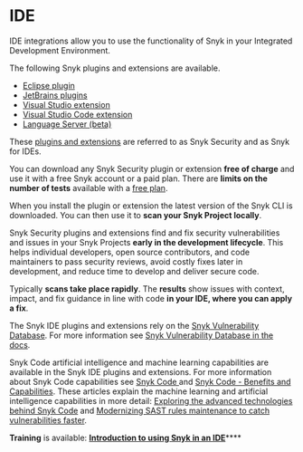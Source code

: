 # IDE

IDE integrations allow you to use the functionality of Snyk in your Integrated Development Environment.

The following Snyk plugins and extensions are available.

* [Eclipse plugin](eclipse-plugin/)
* [JetBrains plugins](jetbrains-plugins/)
* [Visual Studio extension](visual-studio-extension/)
* [Visual Studio Code extension](visual-studio-code-extension/)
* [Language Server (beta)](language-server.md)

These [plugins and extensions](https://snyk.io/ide-plugins/) are referred to as Snyk Security and as Snyk for IDEs.

You can download any Snyk Security plugin or extension **free of charge** and use it with a free Snyk account or a paid plan. There are **limits on the number of tests** available with a [free plan](https://snyk.io/plans/).

When you install the plugin or extension the latest version of the Snyk CLI is downloaded. You can then use it to **scan your Snyk Project locally**.

Snyk Security plugins and extensions find and fix security vulnerabilities and issues in your Snyk Projects **early in the development lifecycle**. This helps individual developers, open source contributors, and code maintainers to pass security reviews, avoid costly fixes later in development, and reduce time to develop and deliver secure code.

Typically **scans take place rapidly**. The **results** show issues with context, impact, and fix guidance in line with code **in your IDE, where you can apply a fix**.

The Snyk IDE plugins and extensions rely on the [Snyk Vulnerability Database](https://security.snyk.io/). For more information see [Snyk Vulnerability Database in the docs](https://docs.snyk.io/introducing-snyk/snyks-core-concepts/getting-started-snyk-intel-vuln-db-access?q=snyk+vulnerability+database).

Snyk Code artificial intelligence and machine learning capabilities are available in the Snyk IDE plugins and extensions. For more information about Snyk Code capabilities see [Snyk Code ](../scanning-with-snyk/scan-application-code/snyk-code/)and [Snyk Code - Benefits and Capabilities](../scanning-with-snyk/scan-application-code/snyk-code/introducing-snyk-code/use-cases.md). These articles explain the machine learning and artificial intelligence capabilities in more detail: [Exploring the advanced technologies behind Snyk Code](https://snyk.io/blog/advanced-technologies-behind-snyk-code/) and [Modernizing SAST rules maintenance to catch vulnerabilities faster](https://snyk.io/blog/modernizing-sast-rules-maintenance-catch-vulnerabilities-faster/).

**Training** is available: [**Introduction to using Snyk in an IDE**](https://training.snyk.io/courses/introduction-to-using-snyk-in-an-ide)\*\*\*\*
